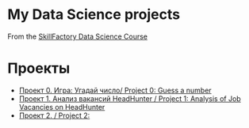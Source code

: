 # My Data Science projects

From the [SkillFactory Data Science Course](https://skillfactory.ru/data-science-specialization)

# Проекты

* [Проект 0. Игра: Угадай число/ Project 0: Guess a number](https://github.com/AlinaBekmukha/sf_data_science/tree/main/project_0)
* [Проект 1. Анализ вакансий HeadHunter / Project 1: Analysis of Job Vacancies on HeadHunter](https://github.com/AlinaBekmukha/sf_data_science/tree/main/project_1)
* [Проект 2. / Project 2: ]()
